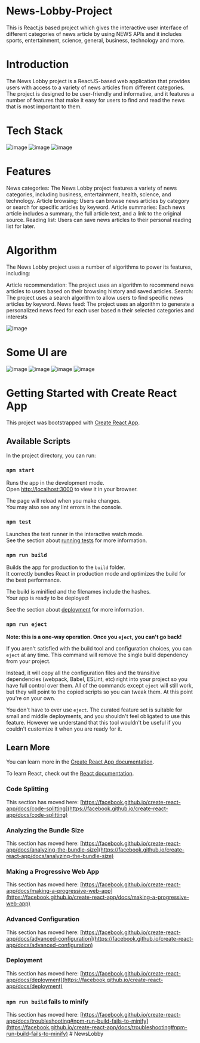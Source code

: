 # News-Lobby-Project
This is React.js based project which gives the interactive user interface of different categories of news article by using NEWS APIs and it includes sports, entertainment, science, general, business, technology and more. 

# Introduction
The News Lobby project is a ReactJS-based web application that provides users with access to a variety of news articles from different categories. The project is designed to be user-friendly and informative, and it features a number of features that make it easy for users to find and read the news that is most important to them. 

# Tech Stack
![image](https://github.com/Prabhat1225/NewsLobby/assets/107301804/aaf116b9-a4d0-4658-81d2-dbd0aab8dd37)
![image](https://github.com/Prabhat1225/NewsLobby/assets/107301804/63542667-d9a8-43ba-9999-8e8f5233c153)
![image](https://github.com/Prabhat1225/NewsLobby/assets/107301804/464ff3d5-f2a9-452f-a761-a5dc385478f9)


# Features
News categories: The News Lobby project features a variety of news categories, including business, entertainment, health, science, and technology.
Article browsing: Users can browse news articles by category or search for specific articles by keyword.
Article summaries: Each news article includes a summary, the full article text, and a link to the original source.
Reading list: Users can save news articles to their personal reading list for later.

# Algorithm
The News Lobby project uses a number of algorithms to power its features, including:

Article recommendation: The project uses an algorithm to recommend news articles to users based on their browsing history and saved articles.
Search: The project uses a search algorithm to allow users to find specific news articles by keyword.
News feed: The project uses an algorithm to generate a personalized news feed for each user based n their selected categories and interests

![image](https://github.com/Prabhat1225/NewsLobby/assets/107301804/e12328eb-2822-4b86-bb33-ccbaae853bbb)

# Some UI are 

![image](https://github.com/Prabhat1225/NewsLobby/assets/107301804/80abd470-d115-4b34-bb0e-15d183569b12)
![image](https://github.com/Prabhat1225/NewsLobby/assets/107301804/589a8566-d0c6-4bf1-afb8-0fe631aa3dd8)
![image](https://github.com/Prabhat1225/NewsLobby/assets/107301804/5de0dc7a-ed4d-4ec5-998e-f09ac40e8bf2)
![image](https://github.com/Prabhat1225/NewsLobby/assets/107301804/6f7cc6c3-e65c-4488-89a7-ad57728bde98)




# Getting Started with Create React App

This project was bootstrapped with [Create React App](https://github.com/facebook/create-react-app).

## Available Scripts

In the project directory, you can run:

### `npm start`

Runs the app in the development mode.\
Open [http://localhost:3000](http://localhost:3000) to view it in your browser.

The page will reload when you make changes.\
You may also see any lint errors in the console.

### `npm test`

Launches the test runner in the interactive watch mode.\
See the section about [running tests](https://facebook.github.io/create-react-app/docs/running-tests) for more information.

### `npm run build`

Builds the app for production to the `build` folder.\
It correctly bundles React in production mode and optimizes the build for the best performance.

The build is minified and the filenames include the hashes.\
Your app is ready to be deployed!

See the section about [deployment](https://facebook.github.io/create-react-app/docs/deployment) for more information.

### `npm run eject`

**Note: this is a one-way operation. Once you `eject`, you can't go back!**

If you aren't satisfied with the build tool and configuration choices, you can `eject` at any time. This command will remove the single build dependency from your project.

Instead, it will copy all the configuration files and the transitive dependencies (webpack, Babel, ESLint, etc) right into your project so you have full control over them. All of the commands except `eject` will still work, but they will point to the copied scripts so you can tweak them. At this point you're on your own.

You don't have to ever use `eject`. The curated feature set is suitable for small and middle deployments, and you shouldn't feel obligated to use this feature. However we understand that this tool wouldn't be useful if you couldn't customize it when you are ready for it.

## Learn More

You can learn more in the [Create React App documentation](https://facebook.github.io/create-react-app/docs/getting-started).

To learn React, check out the [React documentation](https://reactjs.org/).

### Code Splitting

This section has moved here: [https://facebook.github.io/create-react-app/docs/code-splitting](https://facebook.github.io/create-react-app/docs/code-splitting)

### Analyzing the Bundle Size

This section has moved here: [https://facebook.github.io/create-react-app/docs/analyzing-the-bundle-size](https://facebook.github.io/create-react-app/docs/analyzing-the-bundle-size)

### Making a Progressive Web App

This section has moved here: [https://facebook.github.io/create-react-app/docs/making-a-progressive-web-app](https://facebook.github.io/create-react-app/docs/making-a-progressive-web-app)

### Advanced Configuration

This section has moved here: [https://facebook.github.io/create-react-app/docs/advanced-configuration](https://facebook.github.io/create-react-app/docs/advanced-configuration)

### Deployment

This section has moved here: [https://facebook.github.io/create-react-app/docs/deployment](https://facebook.github.io/create-react-app/docs/deployment)

### `npm run build` fails to minify

This section has moved here: [https://facebook.github.io/create-react-app/docs/troubleshooting#npm-run-build-fails-to-minify](https://facebook.github.io/create-react-app/docs/troubleshooting#npm-run-build-fails-to-minify)
#   N e w s L o b b y 
 
 
